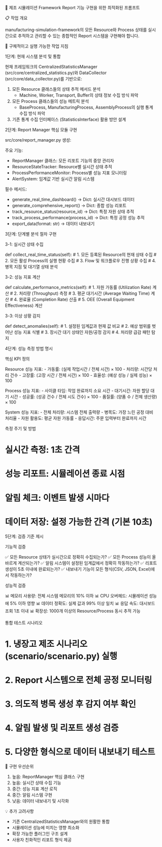  🎯 제조 시뮬레이션 Framework Report 기능 구현을 위한 최적화된 프롬프트

  📋 작업 개요

  manufacturing-simulation-framework의 모든 Resource와 Process 상태를 실시간으로 추적하고 관리할 수 있는 종합적인 Report 시스템을 구현해야 합니다.

  🎯 구체적이고 실행 가능한 작업 지침

  1단계: 현재 시스템 분석 및 통합

  현재 프레임워크의 CentralizedStatisticsManager (src/core/centralized_statistics.py)와 DataCollector (src/core/data_collector.py)를 기반으로:

  1. 모든 Resource 클래스들의 상태 추적 메서드 분석
     - Machine, Worker, Transport, Buffer의 상태 정보 수집 방식 파악
  2. 모든 Process 클래스들의 성능 메트릭 분석
     - BaseProcess, ManufacturingProcess, AssemblyProcess의 실행 통계 수집 방식 파악
  3. 기존 통계 수집 인터페이스 (StatisticsInterface) 활용 방안 설계

  2단계: Report Manager 핵심 모듈 구현

  src/core/report_manager.py 생성:

  주요 기능:
  - ReportManager 클래스: 모든 리포트 기능의 중앙 관리자
  - ResourceStateTracker: Resource별 실시간 상태 추적
  - ProcessPerformanceMonitor: Process별 성능 지표 모니터링
  - AlertSystem: 임계값 기반 실시간 알림 시스템

  필수 메서드:
  - generate_real_time_dashboard() → Dict: 실시간 대시보드 데이터
  - generate_comprehensive_report() → Dict: 종합 성능 리포트
  - track_resource_status(resource_id) → Dict: 특정 자원 상태 추적
  - track_process_performance(process_id) → Dict: 특정 공정 성능 추적
  - export_data(format: str) → 데이터 내보내기

  3단계: 단계별 분석 절차 구현

  3-1: 실시간 상태 수집

  def collect_real_time_status(self):
      # 1. 모든 등록된 Resource의 현재 상태 수집
      # 2. 모든 활성 Process의 실행 현황 수집
      # 3. Flow 및 워크플로우 진행 상황 수집
      # 4. 병목 지점 및 대기열 상태 분석

  3-2: 성능 지표 계산

  def calculate_performance_metrics(self):
      # 1. 자원 가동률 (Utilization Rate) 계산
      # 2. 처리량 (Throughput) 측정
      # 3. 평균 대기시간 (Average Waiting Time) 계산
      # 4. 완료율 (Completion Rate) 산출
      # 5. OEE (Overall Equipment Effectiveness) 계산

  3-3: 이상 상황 감지

  def detect_anomalies(self):
      # 1. 설정된 임계값과 현재 값 비교
      # 2. 예상 범위를 벗어난 성능 지표 식별
      # 3. 장시간 대기 상태인 자원/공정 감지
      # 4. 처리량 급감 패턴 탐지

  4단계: 성능 측정 방법 명시

  핵심 KPI 정의

  Resource 성능 지표:
    - 가동률: (실제 작업시간 / 전체 시간) × 100
    - 처리량: 시간당 처리 건수
    - 고장률: (고장 시간 / 전체 시간) × 100
    - 효율성: (예상 성능 / 실제 성능) × 100

  Process 성능 지표:
    - 사이클 타임: 작업 완료까지 소요 시간
    - 대기시간: 자원 할당 대기 시간
    - 성공률: (성공 건수 / 전체 시도 건수) × 100
    - 품질률: (양품 수 / 전체 생산량) × 100

  System 성능 지표:
    - 전체 처리량: 시스템 전체 출력량
    - 병목도: 가장 느린 공정 대비 처리율
    - 자원 활용도: 평균 자원 가동률
    - 응답시간: 주문 입력부터 완료까지 시간

  측정 주기 및 방법

  # 실시간 측정: 1초 간격
  # 성능 리포트: 시뮬레이션 종료 시점
  # 알림 체크: 이벤트 발생 시마다
  # 데이터 저장: 설정 가능한 간격 (기본 10초)

  5단계: 검증 기준 제시

  기능적 검증

  ✅ 모든 Resource 상태가 실시간으로 정확히 수집되는가?
  ✅ 모든 Process 성능이 올바르게 계산되는가?
  ✅ 알림 시스템이 설정된 임계값에서 정확히 작동하는가?
  ✅ 리포트 생성이 5초 이내에 완료되는가?
  ✅ 내보내기 기능이 모든 형식(CSV, JSON, Excel)에서 작동하는가?

  성능적 검증

  📊 메모리 사용량: 전체 시스템 메모리의 10% 이하
  📊 CPU 오버헤드: 시뮬레이션 성능에 5% 이하 영향
  📊 데이터 정확도: 실제 값과 99% 이상 일치
  📊 응답 속도: 대시보드 조회 1초 이내
  📊 확장성: 1000개 이상의 Resource/Process 동시 추적 가능

  통합 테스트 시나리오

  # 1. 냉장고 제조 시나리오 (scenario/scenario.py) 실행
  # 2. Report 시스템으로 전체 공정 모니터링
  # 3. 의도적 병목 생성 후 감지 여부 확인
  # 4. 알림 발생 및 리포트 생성 검증
  # 5. 다양한 형식으로 데이터 내보내기 테스트

  🔧 구현 우선순위

  1. 높음: ReportManager 핵심 클래스 구현
  2. 높음: 실시간 상태 수집 기능
  3. 중간: 성능 지표 계산 로직
  4. 중간: 알림 시스템 구현
  5. 낮음: 데이터 내보내기 및 시각화

  💡 추가 고려사항

  - 기존 CentralizedStatisticsManager와의 원활한 통합
  - 시뮬레이션 성능에 미치는 영향 최소화
  - 확장 가능한 플러그인 구조 설계
  - 사용자 친화적인 리포트 형식 제공